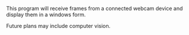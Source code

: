 This program will receive frames from a connected webcam device and display them in a windows form. 

Future plans may include computer vision. 
